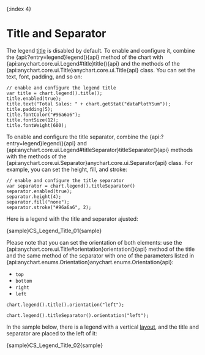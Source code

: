 {:index 4}
# Title and Separator

The legend [title](../Title) is disabled by default. To enable and configure it, combine the {api:?entry=legend}legend(){api} method of the chart with {api:anychart.core.ui.Legend#title}title(){api} and the methods of the {api:anychart.core.ui.Title}anychart.core.ui.Title{api} class. You can set the text, font, padding, and so on:

```
// enable and configure the legend title
var title = chart.legend().title();
title.enabled(true);
title.text("Total Sales: " + chart.getStat("dataPlotYSum"));
title.padding(5);
title.fontColor("#96a6a6");
title.fontSize(12);
title.fontWeight(600);
```

To enable and configure the title separator, combine the {api:?entry=legend}legend(){api} and {api:anychart.core.ui.Legend#titleSeparator}titleSeparator(){api} methods with the methods of the {api:anychart.core.ui.Separator}anychart.core.ui.Separator{api} class. For example, you can set the height, fill, and stroke:

```
// enable and configure the title separator
var separator = chart.legend().titleSeparator()
separator.enabled(true);
separator.height(4);
separator.fill("none");
separator.stroke("#96a6a6", 2);
```

Here is a legend with the title and separator ajusted:

{sample}CS\_Legend\_Title\_01{sample}

Please note that you can set the orientation of both elements: use the {api:anychart.core.ui.Title#orientation}orientation(){api} method of the title and the same method of the separator with one of the parameters listed in {api:anychart.enums.Orientation}anychart.enums.Orientation{api}:

* `top`
* `bottom`
* `right`
* `left`


```
chart.legend().title().orientation("left");
```

```
chart.legend().titleSeparator().orientation("left");
```

In the sample below, there is a legend with a vertical [layout](Basic_Settings#layout), and the title and separator are placed to the left of it:

{sample}CS\_Legend\_Title\_02{sample}